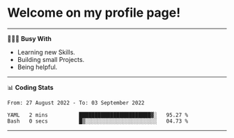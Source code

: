 # Welcome on my profile page!
<!-- print(("dralla"[::-1]+"s").capitalize()) -->

---
👨🏻‍💻 **Busy With**
* Learning new Skills.
* Building small Projects.
* Being helpful.

---
📊 **Coding Stats**
<!--START_SECTION:waka-->

```text
From: 27 August 2022 - To: 03 September 2022

YAML   2 mins          ███████████████████████▓░   95.27 %
Bash   0 secs          █▒░░░░░░░░░░░░░░░░░░░░░░░   04.73 %
```

<!--END_SECTION:waka-->
---

